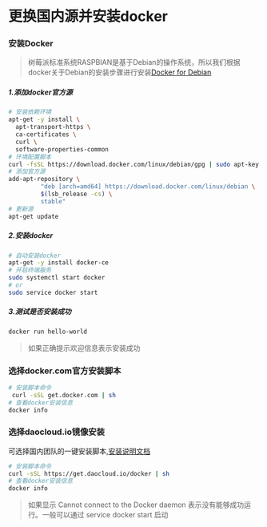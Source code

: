 # 更换国内源并安装docker

### 安装Docker
> 树莓派标准系统RASPBIAN是基于Debian的操作系统，所以我们根据docker关于Debian的安装步骤进行安装[Docker for Debian](https://store.docker.com/editions/community/docker-ce-server-debian?tab=description)

##### 1.添加docker官方源
```sh
# 安装依赖环境
apt-get -y install \
  apt-transport-https \
  ca-certificates \
  curl \
  software-properties-common
# 环境配置脚本
curl -fsSL https://download.docker.com/linux/debian/gpg | sudo apt-key add -
# 添加官方源
add-apt-repository \
         "deb [arch=amd64] https://download.docker.com/linux/debian \
         $(lsb_release -cs) \
         stable"
# 更新源
apt-get update
```

##### 2.安装docker
```sh
# 自动安装docker
apt-get -y install docker-ce
# 开启终端服务
sudo systemctl start docker
# or
sudo service docker start
```
##### 3.测试是否安装成功
```sh
docker run hello-world
```
> 如果正确提示欢迎信息表示安装成功


### 选择docker.com官方安装脚本
```sh
# 安装脚本命令
 curl -sSL get.docker.com | sh
# 查看docker安装信息
docker info
```

### 选择daocloud.io镜像安装
可选择国内团队的一键安装脚本,[安装说明文档](https://dashboard.daocloud.io/nodes/new?cluster_token=cc22bcb4de33c8a2839d63b668119cfd623822f3&cluster_id=52789c91-d108-4036-87a4-35ee21e50aef)
```sh
# 安装脚本命令
curl -sSL https://get.daocloud.io/docker | sh
# 查看docker安装信息
docker info
```
> 如果显示 Cannot connect to the Docker daemon 表示没有能够成功运行。一般可以通过 service docker start 启动